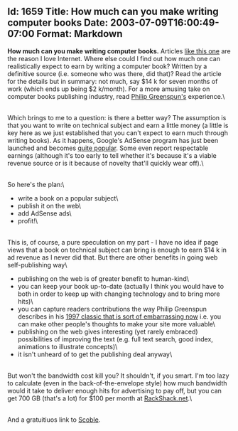 Id: 1659
Title: How much can you make writing computer books
Date: 2003-07-09T16:00:49-07:00
Format: Markdown
--------------
**How much can you make writing computer books.** Articles [like this
one](http://scottonwriting.net/sowblog/posts/146.aspx) are the reason I
love Internet. Where else could I find out how much one can
realistically expect to earn by writing a computer book? Written by a
definitive source (i.e. someone who was there, did that)? Read the
article for the details but in summary: not much, say \$14 k for seven
months of work (which ends up being \$2 k/month). For a more amusing
take on computer books publishing industry, read [Philip
Greenspun's](http://philip.greenspun.com/wtr/dead-trees/story.html)
experience.\

\
Which brings to me to a question: is there a better way? The assumption
is that you want to write on technical subject and earn a little money
(a little is key here as we just established that you can't expect to
earn much through writing books). As it happens, Google's AdSense
program has just been launched and becomes [quite
popular](http://daringfireball.net/2003/07/independent_days.html). Some
even report respectable earnings (although it's too early to tell
whether it's because it's a viable revenue source or is it because of
novelty that'll quickly wear off).\

\
So here's the plan:\

-   write a book on a popular subject\
-   publish it on the web\
-   add AdSense ads\
-   profit!\

\
This is, of course, a pure speculation on my part - I have no idea if
page views that a book on technical subject can bring is enough to earn
\$14 k in ad revenue as I never did that. But there are other benefits
in going web self-publishing way\

-   publishing on the web is of greater benefit to human-kind\
-   you can keep your book up-to-date (actually I think you would have
    to both in order to keep up with changing technology and to bring
    more hits)\
-   you can capture readers contributions the way Philip Greenspun
    describes in his [1997 classic that is sort of embarrassing
    now](http://philip.greenspun.com/panda/) i.e. you can make other
    people's thoughts to make your site more valuable\
-   publishing on the web gives interesting (yet rarely embraced)
    possibilities of improving the text (e.g. full text search, good
    index, animations to illustrate concepts)\
-   it isn't unheard of to get the publishing deal anyway\

\
But won't the bandwidth cost kill you? It shouldn't, if you smart. I'm
too lazy to calculate (even in the back-of-the-envelope style) how much
bandwidth would it take to deliver enough hits for advertising to pay
off, but you can get 700 GB (that's a lot) for \$100 per month at
[RackShack.net](http://www.rackshack.net/english/all.asp).\

\
And a gratuitiuos link to [Scoble](http://radio.weblogs.com/0001011/).
